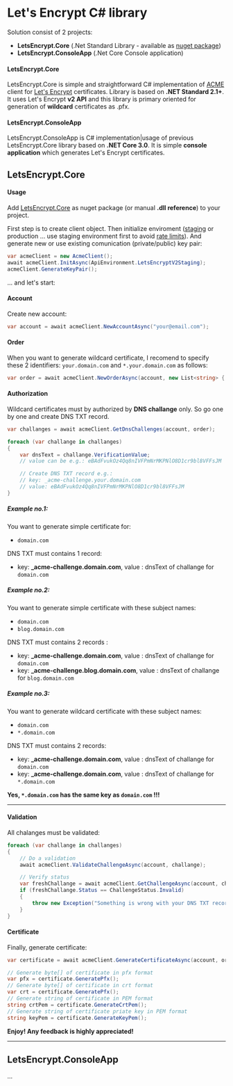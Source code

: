 # Let's Encrypt C# library

Solution consist of 2 projects:
* **LetsEncrypt.Core** (.Net Standard Library - available as [nuget package](https://TODO))
* **LetsEncrypt.ConsoleApp** (.Net Core Console application)

#### LetsEncrypt.Core

LetsEncrypt.Core is simple and straightforward C# implementation of [ACME](https://en.wikipedia.org/wiki/Automated_Certificate_Management_Environment) client for [Let's Encrypt](https://letsencrypt.org/) certificates. Library is based on **.NET Standard 2.1+**.
It uses Let's Encrypt **v2 API** and this library is primary oriented for generation of **wildcard** certificates as .pfx. 

#### LetsEncrypt.ConsoleApp

LetsEncrypt.ConsoleApp is C# implementation|usage of previous LetsEncrypt.Core library based on **.NET Core 3.0**. It is simple **console application** which generates Let's Encrypt certificates. 


## LetsEncrypt.Core

#### Usage

Add [LetsEncrypt.Core](https://TODO) as nuget package (or manual **.dll reference**) to your project.

First step is to create client object. Then initialize enviroment ([staging](https://letsencrypt.org/docs/staging-environment/) or production ... use staging environment first to avoid [rate limits](https://letsencrypt.org/docs/rate-limits/)). And generate new or use existing comunication (private/public) key pair:

```cs
var acmeClient = new AcmeClient();
await acmeClient.InitAsync(ApiEnvironment.LetsEncryptV2Staging);
acmeClient.GenerateKeyPair();
```

... and let's start:

#### Account

Create new account: 
```cs
var account = await acmeClient.NewAccountAsync("your@email.com");
```

#### Order

When you want to generate wildcard certificate, I recomend to specify these 2 identifiers: `your.domain.com` and  `*.your.domain.com` as follows:
```cs
var order = await acmeClient.NewOrderAsync(account, new List<string> { "your.domain.com", "*.your.domain.com" });
```

#### Authorization

Wildcard certificates must by authorized by **DNS challange** only. So go one by one and create DNS TXT record. 
```cs
var challanges = await acmeClient.GetDnsChallenges(account, order);

foreach (var challange in challanges)
{  
    var dnsText = challange.VerificationValue;
    // value can be e.g.: eBAdFvukOz4Qq8nIVFPmNrMKPNlO8D1cr9bl8VFFsJM

    // Create DNS TXT record e.g.:
    // key: _acme-challenge.your.domain.com 
    // value: eBAdFvukOz4Qq8nIVFPmNrMKPNlO8D1cr9bl8VFFsJM
}
```

##### Example no.1: 

You want to generate simple certificate for:
* `domain.com`
  
DNS TXT must contains 1 record:
* key: **_acme-challenge.domain.com**, value : dnsText of challange for `domain.com`

##### Example no.2: 

You want to generate simple certificate with these subject names:
* `domain.com`
* `blog.domain.com` 
  
DNS TXT must contains 2 records :
* key: **_acme-challenge.domain.com**, value : dnsText of challange for `domain.com`
* key: **_acme-challenge.blog.domain.com**, value : dnsText of challange for `blog.domain.com` 

##### Example no.3: 

You want to generate wildcard certificate with these subject names:
* `domain.com`
* `*.domain.com` 
  
DNS TXT must contains 2 records:
* key: **_acme-challenge.domain.com**, value : dnsText of challange for `domain.com`
* key: **_acme-challenge.domain.com**, value : dnsText of challange for `*.domain.com`

**Yes, `*.domain.com` has the same key as `domain.com` !!!**

---


#### Validation

All chalanges must be validated:

```cs
foreach (var challange in challanges)
{
    // Do a validation
    await acmeClient.ValidateChallengeAsync(account, challange);

    // Verify status 
    var freshChallange = await acmeClient.GetChallengeAsync(account, challange);
    if (freshChallange.Status == ChallengeStatus.Invalid)
    {
        throw new Exception("Something is wrong with your DNS TXT record(s)!");
    }
}
```

#### Certificate

Finally, generate certificate:

```cs
var certificate = await acmeClient.GenerateCertificateAsync(account, order, "your.domain.com", "YourSuperSecretPasswordToCertificate");

// Generate byte[] of certificate in pfx format
var pfx = certificate.GeneratePfx();
// Generate byte[] of certificate in crt format
var crt = certificate.GeneratePfx();
// Generate string of certificate in PEM format 
string crtPem = certificate.GenerateCrtPem();
// Generate string of certificate priate key in PEM format 
string keyPem = certificate.GenerateKeyPem();
```

**Enjoy! Any feedback is highly appreciated!**

---

## LetsEncrypt.ConsoleApp
...

